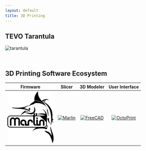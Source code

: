 ```yaml
---
layout: default
title: 3D Printing
---
```


## TEVO Tarantula

![tarantula](/assets/img/3dprinting/tarantula.jpg)

<br>

## 3D Printing Software Ecosystem

|**Firmware**|**Slicer**|**3D Modeler**|**User Interface**|
|:---:|:---:|:---:|:---:|
|<a href="https://github.com/MarlinFirmware/Marlin" target="_blank"><img src="https://raw.githubusercontent.com/MarlinFirmware/Marlin/1.1.x/buildroot/share/pixmaps/logo/marlin-250.png" alt="Marlin" width="150"></a>|<a href="https://github.com/Ultimaker/CuraEngine" target="_blank"><img src="https://upload.wikimedia.org/wikipedia/en/9/9b/Logo_for_Cura_Software.png" alt="Marlin" width="150"></a>|<a href="https://github.com/FreeCAD/FreeCAD" target="_blank"><img src="https://upload.wikimedia.org/wikipedia/commons/thumb/f/f7/FreeCAD-logo.svg/2000px-FreeCAD-logo.svg.png" alt="FreeCAD" width="150"></a>|<a href="https://github.com/foosel/OctoPrint" target="_blank"><img src="https://octoprint.org/assets/img/logo.png" alt="OctoPrint" width="150"></a>|